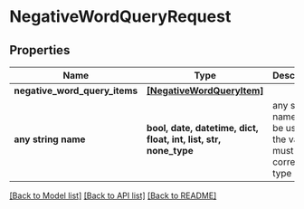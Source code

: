 # NegativeWordQueryRequest


## Properties
Name | Type | Description | Notes
------------ | ------------- | ------------- | -------------
**negative_word_query_items** | [**[NegativeWordQueryItem]**](NegativeWordQueryItem.md) |  | [optional] 
**any string name** | **bool, date, datetime, dict, float, int, list, str, none_type** | any string name can be used but the value must be the correct type | [optional]

[[Back to Model list]](../README.md#documentation-for-models) [[Back to API list]](../README.md#documentation-for-api-endpoints) [[Back to README]](../README.md)


